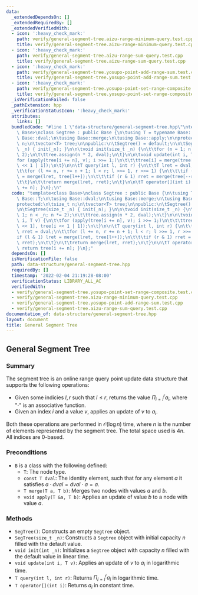 ```yaml
---
data:
  _extendedDependsOn: []
  _extendedRequiredBy: []
  _extendedVerifiedWith:
  - icon: ':heavy_check_mark:'
    path: verify/general-segment-tree.aizu-range-minimum-query.test.cpp
    title: verify/general-segment-tree.aizu-range-minimum-query.test.cpp
  - icon: ':heavy_check_mark:'
    path: verify/general-segment-tree.aizu-range-sum-query.test.cpp
    title: verify/general-segment-tree.aizu-range-sum-query.test.cpp
  - icon: ':heavy_check_mark:'
    path: verify/general-segment-tree.yosupo-point-add-range-sum.test.cpp
    title: verify/general-segment-tree.yosupo-point-add-range-sum.test.cpp
  - icon: ':heavy_check_mark:'
    path: verify/general-segment-tree.yosupo-point-set-range-composite.test.cpp
    title: verify/general-segment-tree.yosupo-point-set-range-composite.test.cpp
  _isVerificationFailed: false
  _pathExtension: hpp
  _verificationStatusIcon: ':heavy_check_mark:'
  attributes:
    links: []
  bundledCode: "#line 1 \"data-structure/general-segment-tree.hpp\"\ntemplate<class\
    \ Base>\nclass Segtree : public Base {\n\tusing T = typename Base::T;\n\tusing\
    \ Base::dval;\n\tusing Base::merge;\n\tusing Base::apply;\n\nprotected:\n\tsize_t\
    \ n;\n\tvector<T> tree;\n\npublic:\n\tSegtree() = default;\n\n\tSegtree(size_t\
    \ _n) { init(_n); }\n\n\tvoid init(size_t _n) {\n\t\tfor (n = 1; n < _n; n *=\
    \ 2);\n\t\ttree.assign(n * 2, dval);\n\t}\n\n\tvoid update(int i, T v) {\n\t\t\
    for (apply(tree[i += n], v); i >>= 1;)\n\t\t\ttree[i] = merge(tree[i << 1], tree[i\
    \ << 1 | 1]);\n\t}\n\n\tT query(int l, int r) {\n\t\tT lret = dval, rret = dval;\n\
    \t\tfor (l += n, r += n + 1; l < r; l >>= 1, r >>= 1) {\n\t\t\tif (l & 1) lret\
    \ = merge(lret, tree[l++]);\n\t\t\tif (r & 1) rret = merge(tree[--r], rret);\n\
    \t\t}\n\t\treturn merge(lret, rret);\n\t}\n\n\tT operator[](int i) { return tree[i\
    \ += n]; }\n};\n"
  code: "template<class Base>\nclass Segtree : public Base {\n\tusing T = typename\
    \ Base::T;\n\tusing Base::dval;\n\tusing Base::merge;\n\tusing Base::apply;\n\n\
    protected:\n\tsize_t n;\n\tvector<T> tree;\n\npublic:\n\tSegtree() = default;\n\
    \n\tSegtree(size_t _n) { init(_n); }\n\n\tvoid init(size_t _n) {\n\t\tfor (n =\
    \ 1; n < _n; n *= 2);\n\t\ttree.assign(n * 2, dval);\n\t}\n\n\tvoid update(int\
    \ i, T v) {\n\t\tfor (apply(tree[i += n], v); i >>= 1;)\n\t\t\ttree[i] = merge(tree[i\
    \ << 1], tree[i << 1 | 1]);\n\t}\n\n\tT query(int l, int r) {\n\t\tT lret = dval,\
    \ rret = dval;\n\t\tfor (l += n, r += n + 1; l < r; l >>= 1, r >>= 1) {\n\t\t\t\
    if (l & 1) lret = merge(lret, tree[l++]);\n\t\t\tif (r & 1) rret = merge(tree[--r],\
    \ rret);\n\t\t}\n\t\treturn merge(lret, rret);\n\t}\n\n\tT operator[](int i) {\
    \ return tree[i += n]; }\n};"
  dependsOn: []
  isVerificationFile: false
  path: data-structure/general-segment-tree.hpp
  requiredBy: []
  timestamp: '2022-02-04 21:19:28-08:00'
  verificationStatus: LIBRARY_ALL_AC
  verifiedWith:
  - verify/general-segment-tree.yosupo-point-set-range-composite.test.cpp
  - verify/general-segment-tree.aizu-range-minimum-query.test.cpp
  - verify/general-segment-tree.yosupo-point-add-range-sum.test.cpp
  - verify/general-segment-tree.aizu-range-sum-query.test.cpp
documentation_of: data-structure/general-segment-tree.hpp
layout: document
title: General Segment Tree
---
```


## General Segment Tree

### Summary

The segment tree is an online range query point update data structure that supports the following operations:
- Given some indicies $l, r$ such that $l \leq r$, returns the value $\Pi_{i = l}^r a_i$, where "$\cdot$" is an associative function.
- Given an index $i$ and a value $v$, applies an update of $v$ to $a_i$. 

Both these operations are performed in $\mathcal{O}(\log n)$ time, where $n$ is the number of elements represented by the segment tree. The total space used is $4n$. All indices are 0-based. 

### Preconditions

- `B` is a class with the following defined:
  - `T`: The node type.
  - `const T dval`: The identity element, such that for any element $a$ it satisfies $a \cdot dval = dval \cdot a = a$.
  - `T merge(T a, T b)`: Merges two nodes with values $a$ and $b$. 
  - `void apply(T &a, T b)`: Applies an update of value $b$ to a node with value $a$. 

### Methods

- `SegTree()`: Constructs an empty `Segtree` object.
- `SegTree(size_t _n)`: Constructs a `Segtree` object with initial capacity $n$ filled with the default value.
- `void init(int _n)`: Initializes a `Segtree` object with capacity $n$ filled with the default value in linear time. 
- `void update(int i, T v)`: Applies an update of $v$ to $a_i$ in logarithmic time. 
- `T query(int l, int r)`: Returns $\Pi_{i = l}^r a_i$ in logarithmic time. 
- `T operator[](int i)`: Returns $a_i$ in constant time. 